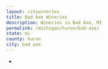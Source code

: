 ```yaml
---
layout: citywineries
title: Bad Axe Wineries
description: Wineries in Bad Axe, MI
permalink: /michigan/huron/bad-axe/
state: mi
county: huron
city: bad axe
---
```

-
